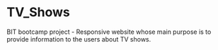 # TV_Shows
BIT bootcamp project - Responsive website whose main purpose is to provide information to the users about TV shows.
